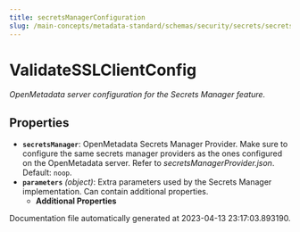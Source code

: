 ```yaml
---
title: secretsManagerConfiguration
slug: /main-concepts/metadata-standard/schemas/security/secrets/secretsmanagerconfiguration
---
```


# ValidateSSLClientConfig

*OpenMetadata server configuration for the Secrets Manager feature.*

## Properties

- **`secretsManager`**: OpenMetadata Secrets Manager Provider. Make sure to configure the same secrets manager providers as the ones configured on the OpenMetadata server. Refer to *secretsManagerProvider.json*. Default: `noop`.
- **`parameters`** *(object)*: Extra parameters used by the Secrets Manager implementation. Can contain additional properties.
  - **Additional Properties**


Documentation file automatically generated at 2023-04-13 23:17:03.893190.

